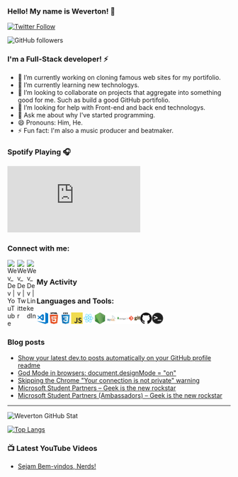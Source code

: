 ### Hello! My name is Weverton! 👋

[![Twitter Follow](https://img.shields.io/twitter/follow/wev_dev?color=1DA1F2&logo=twitter&style=for-the-badge)](https://twitter.com/wev_dev)

![GitHub followers](https://img.shields.io/github/followers/wevertonbezzera013?logo=GitHub&style=for-the-badge)

### I'm a Full-Stack developer! ⚡

- 🔭 I’m currently working on cloning famous web sites for my portifolio.
- 🌱 I’m currently learning new technologys.
- 👯 I’m looking to collaborate on projects that aggregate into something good for me. Such as build a good GitHub portifolio.
- 🤔 I’m looking for help with Front-end and back end technologys.
- 💬 Ask me about why I've started programming.            
- 😄 Pronouns: Him, He.
- ⚡ Fun fact: I'm also a music producer and beatmaker.

### Spotify Playing 🎧

[![Spotify](https://novatorem-d54icf8nh.vercel.app/api/spotify.py)](https://open.spotify.com/user/wevertonbezzera013)

### Connect with me:

[<img align="left" alt="Wev_Dev | YouTube" width="22px" src="https://cdn.jsdelivr.net/npm/simple-icons@v3/icons/youtube.svg" />][youtube]
[<img align="left" alt="Wev_Dev | Twitter" width="22px" src="https://cdn.jsdelivr.net/npm/simple-icons@v3/icons/twitter.svg" />][twitter]
[<img align="left" alt="Wev_Dev | LinkedIn" width="22px" src="https://cdn.jsdelivr.net/npm/simple-icons@v3/icons/linkedin.svg" />][linkedin]

<br />

### My Activity

<!--START_SECTION:activity-->

### Languages and Tools:

[<img align="left" alt="Visual Studio Code" width="26px" src="https://raw.githubusercontent.com/github/explore/80688e429a7d4ef2fca1e82350fe8e3517d3494d/topics/visual-studio-code/visual-studio-code.png" />][webdevplaylist]
[<img align="left" alt="HTML5" width="26px" src="https://raw.githubusercontent.com/github/explore/80688e429a7d4ef2fca1e82350fe8e3517d3494d/topics/html/html.png" />][webdevplaylist]
[<img align="left" alt="CSS3" width="26px" src="https://raw.githubusercontent.com/github/explore/80688e429a7d4ef2fca1e82350fe8e3517d3494d/topics/css/css.png" />][webdevplaylist]
[<img align="left" alt="JavaScript" width="26px" src="https://raw.githubusercontent.com/github/explore/80688e429a7d4ef2fca1e82350fe8e3517d3494d/topics/javascript/javascript.png" />][webdevplaylist]
[<img align="left" alt="React" width="26px" src="https://raw.githubusercontent.com/github/explore/80688e429a7d4ef2fca1e82350fe8e3517d3494d/topics/react/react.png" />][webdevplaylist]
[<img align="left" alt="Node.js" width="26px" src="https://raw.githubusercontent.com/github/explore/80688e429a7d4ef2fca1e82350fe8e3517d3494d/topics/nodejs/nodejs.png" />][webdevplaylist]
[<img align="left" alt="MySQL" width="26px" src="https://raw.githubusercontent.com/github/explore/80688e429a7d4ef2fca1e82350fe8e3517d3494d/topics/mysql/mysql.png" />][webdevplaylist]
[<img align="left" alt="MongoDB" width="26px" src="https://raw.githubusercontent.com/github/explore/80688e429a7d4ef2fca1e82350fe8e3517d3494d/topics/mongodb/mongodb.png" />][webdevplaylist]
[<img align="left" alt="Git" width="26px" src="https://raw.githubusercontent.com/github/explore/80688e429a7d4ef2fca1e82350fe8e3517d3494d/topics/git/git.png" />][webdevplaylist]
[<img align="left" alt="GitHub" width="26px" src="https://raw.githubusercontent.com/github/explore/78df643247d429f6cc873026c0622819ad797942/topics/github/github.png" />][webdevplaylist]
[<img align="left" alt="Terminal" width="26px" src="https://raw.githubusercontent.com/github/explore/80688e429a7d4ef2fca1e82350fe8e3517d3494d/topics/terminal/terminal.png" />][webdevplaylist]

<br />
<br />

### Blog posts
<!-- BLOG-POST-LIST:START -->
- [Show your latest dev.to posts automatically on your GitHub profile readme](https://dev.to/gautamkrishnar/show-your-latest-dev-to-posts-automatically-in-your-github-profile-readme-3nk8)
- [God Mode in browsers: document.designMode = "on"](https://dev.to/gautamkrishnar/god-mode-in-browsers-document-designmode-on-2pmo)
- [Skipping the Chrome "Your connection is not private" warning](https://dev.to/gautamkrishnar/quickbits-1-skipping-the-chrome-your-connection-is-not-private-warning-4kp1)
- [Microsoft Student Partners – Geek is the new rockstar](https://dev.to/gautamkrishnar/microsoft-student-partners--geek-is-the-new-rockstar)
- [Microsoft Student Partners (Ambassadors) – Geek is the new rockstar](https://www.gautamkrishnar.com/microsoft-student-partners/)
<!-- BLOG-POST-LIST:END -->

---

<img aling="left" alt="Weverton GitHub Stat" src="https://github-readme-stats.vercel.app/api?theme=dark&username=wevertonbezzera013&show_icons=true&hide_border=true"/>

[![Top Langs](https://github-readme-stats.vercel.app/api/top-langs/?theme=dark&&show_icons=true&hide_border=true&username=wevertonbezzera013&layout=compact)](https://github.com/anuraghazra/github-readme-stats)

### 📺 Latest YouTube Videos

<!-- YOUTUBE:START -->
- [Sejam Bem-vindos, Nerds!](https://www.youtube.com/channel/UCCwI6nTtlty0Fp2QMdQV41w)
<!-- YOUTUBE:END -->



[twitter]: https://twitter.com/wev_dev
[youtube]: https://www.youtube.com/channel/UCCwI6nTtlty0Fp2QMdQV41w
[linkedin]: https://www.linkedin.com/in/weverton-bezerra-da-costa-061ab11a4/
[webdevplaylist]: https://www.youtube.com/channel/UCCwI6nTtlty0Fp2QMdQV41w